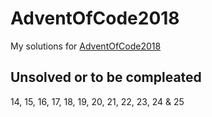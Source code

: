 # AdventOfCode2018
My solutions for [AdventOfCode2018](https://adventofcode.com/2018)

## Unsolved or to be compleated
14, 15, 16, 17, 18, 19, 20, 21, 22, 23, 24 & 25

